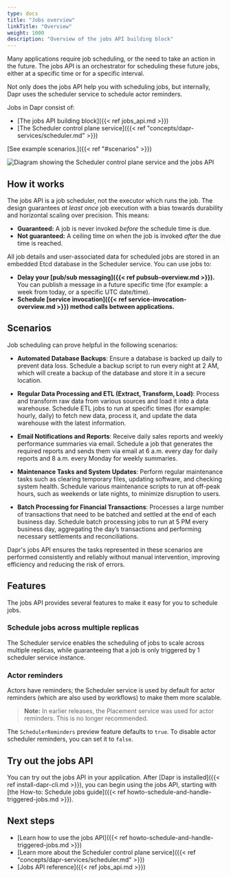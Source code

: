 ```yaml
---
type: docs
title: "Jobs overview"
linkTitle: "Overview"
weight: 1000
description: "Overview of the jobs API building block"
---
```


Many applications require job scheduling, or the need to take an action in the future. The jobs API is an orchestrator for scheduling these future jobs, either at a specific time or for a specific interval. 

Not only does the jobs API help you with scheduling jobs, but internally, Dapr uses the scheduler service to schedule actor reminders.

Jobs in Dapr consist of:
- [The jobs API building block]({{< ref jobs_api.md >}})
- [The Scheduler control plane service]({{< ref "concepts/dapr-services/scheduler.md" >}})

[See example scenarios.]({{< ref "#scenarios" >}})

<img src="/images/scheduler/scheduler-architecture.png" alt="Diagram showing the Scheduler control plane service and the jobs API">

## How it works

The jobs API is a job scheduler, not the executor which runs the job. The design guarantees *at least once* job execution with a bias towards durability and horizontal scaling over precision. This means:
- **Guaranteed:** A job is never invoked *before* the schedule time is due.
- **Not guaranteed:** A ceiling time on when the job is invoked *after* the due time is reached.

All job details and user-associated data for scheduled jobs are stored in an embedded Etcd database in the Scheduler service. 
You can use jobs to:

- **Delay your [pub/sub messaging]({{< ref pubsub-overview.md >}}).** You can publish a message in a future specific time (for example: a week from today, or a specific UTC date/time).
- **Schedule [service invocation]({{< ref service-invocation-overview.md >}}) method calls between applications.**

## Scenarios

Job scheduling can prove helpful in the following scenarios:

- **Automated Database Backups**:
   Ensure a database is backed up daily to prevent data loss. Schedule a backup script to run every night at 2 AM, which will create a backup of the database and store it in a secure location.

- **Regular Data Processing and ETL (Extract, Transform, Load)**:
   Process and transform raw data from various sources and load it into a data warehouse. Schedule ETL jobs to run at specific times (for example: hourly, daily) to fetch new data, process it, and update the data warehouse with the latest information.

- **Email Notifications and Reports**:
   Receive daily sales reports and weekly performance summaries via email. Schedule a job that generates the required reports and sends them via email at 6 a.m. every day for daily reports and 8 a.m. every Monday for weekly summaries.

- **Maintenance Tasks and System Updates**:
   Perform regular maintenance tasks such as clearing temporary files, updating software, and checking system health. Schedule various maintenance scripts to run at off-peak hours, such as weekends or late nights, to minimize disruption to users.

- **Batch Processing for Financial Transactions**:
   Processes a large number of transactions that need to be batched and settled at the end of each business day. Schedule batch processing jobs to run at 5 PM every business day, aggregating the day’s transactions and performing necessary settlements and reconciliations.

Dapr's jobs API ensures the tasks represented in these scenarios are performed consistently and reliably without manual intervention, improving efficiency and reducing the risk of errors. 

## Features

The jobs API provides several features to make it easy for you to schedule jobs.

### Schedule jobs across multiple replicas

The Scheduler service enables the scheduling of jobs to scale across multiple replicas, while guaranteeing that a job is only triggered by 1 scheduler service instance.

### Actor reminders

Actors have reminders; the Scheduler service is used by default for actor reminders (which are also used by workflows) to make them more scalable. 

> **Note:** In earlier releases, the Placement service was used for actor reminders. This is no longer recommended. 

The `SchedulerReminders` preview feature defaults to `true`. To disable actor scheduler reminders, you can set it to `false`.

## Try out the jobs API

You can try out the jobs API in your application. After [Dapr is installed]({{< ref install-dapr-cli.md >}}), you can begin using the jobs API, starting with [the How-to: Schedule jobs guide]({{< ref howto-schedule-and-handle-triggered-jobs.md >}}).

## Next steps

- [Learn how to use the jobs API]({{< ref howto-schedule-and-handle-triggered-jobs.md >}})
- [Learn more about the Scheduler control plane service]({{< ref "concepts/dapr-services/scheduler.md" >}})
- [Jobs API reference]({{< ref jobs_api.md >}})
